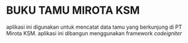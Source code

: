 # BUKU TAMU MIROTA KSM


aplikasi ini digunakan untuk mencatat data tamu yang berkunjung di PT Mirota KSM. aplikasi ini dibangun menggunakan framework *codeigniter*